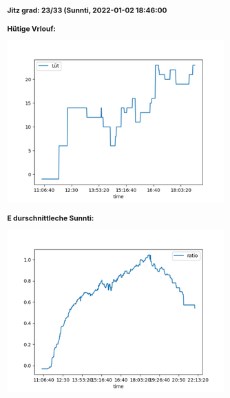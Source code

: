 ### Jitz grad: 23/33 (Sunnti, 2022-01-02 18:46:00

### Hütige Vrlouf:
![Graph](Today.png)

### E durschnittleche Sunnti:
![Graph](Sunnti.png)